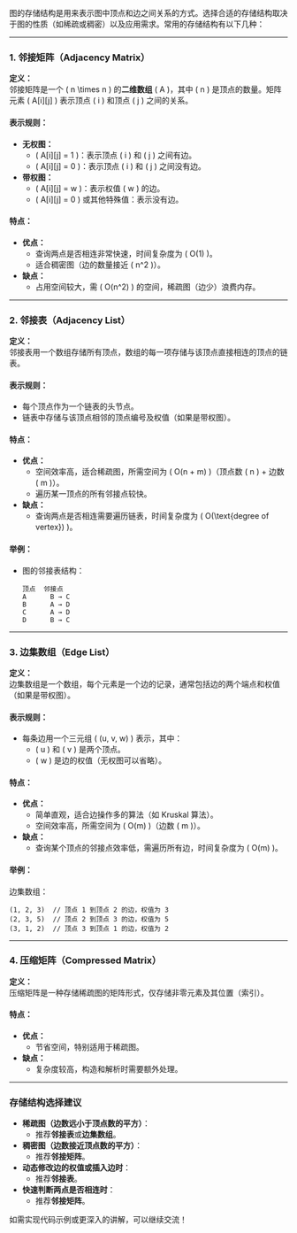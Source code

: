图的存储结构是用来表示图中顶点和边之间关系的方式。选择合适的存储结构取决于图的性质（如稀疏或稠密）以及应用需求。常用的存储结构有以下几种：

---

### **1. 邻接矩阵（Adjacency Matrix）**

**定义：**  
邻接矩阵是一个 \( n \times n \) 的**二维数组** \( A \)，其中 \( n \) 是顶点的数量。矩阵元素 \( A[i][j] \) 表示顶点 \( i \) 和顶点 \( j \) 之间的关系。

#### **表示规则：**
- **无权图：**  
  - \( A[i][j] = 1 \)：表示顶点 \( i \) 和 \( j \) 之间有边。
  - \( A[i][j] = 0 \)：表示顶点 \( i \) 和 \( j \) 之间没有边。
- **带权图：**  
  - \( A[i][j] = w \)：表示权值 \( w \) 的边。
  - \( A[i][j] = 0 \) 或其他特殊值：表示没有边。

#### **特点：**
- **优点：**
  - 查询两点是否相连非常快速，时间复杂度为 \( O(1) \)。
  - 适合稠密图（边的数量接近 \( n^2 \)）。
- **缺点：**
  - 占用空间较大，需 \( O(n^2) \) 的空间，稀疏图（边少）浪费内存。

---

### **2. 邻接表（Adjacency List）**

**定义：**  
邻接表用一个数组存储所有顶点，数组的每一项存储与该顶点直接相连的顶点的链表。

#### **表示规则：**
- 每个顶点作为一个链表的头节点。
- 链表中存储与该顶点相邻的顶点编号及权值（如果是带权图）。

#### **特点：**
- **优点：**
  - 空间效率高，适合稀疏图，所需空间为 \( O(n + m) \)（顶点数 \( n \) + 边数 \( m \)）。
  - 遍历某一顶点的所有邻接点较快。
- **缺点：**
  - 查询两点是否相连需要遍历链表，时间复杂度为 \( O(\text{degree of vertex}) \)。

#### **举例：**
- 图的邻接表结构：
  ```
  顶点  邻接点
  A      B → C
  B      A → D
  C      A → D
  D      B → C
  ```

---

### **3. 边集数组（Edge List）**

**定义：**  
边集数组是一个数组，每个元素是一个边的记录，通常包括边的两个端点和权值（如果是带权图）。

#### **表示规则：**
- 每条边用一个三元组 \( (u, v, w) \) 表示，其中：
  - \( u \) 和 \( v \) 是两个顶点。
  - \( w \) 是边的权值（无权图可以省略）。

#### **特点：**
- **优点：**
  - 简单直观，适合边操作多的算法（如 Kruskal 算法）。
  - 空间效率高，所需空间为 \( O(m) \)（边数 \( m \)）。
- **缺点：**
  - 查询某个顶点的邻接点效率低，需遍历所有边，时间复杂度为 \( O(m) \)。

#### **举例：**
边集数组：
```
(1, 2, 3)  // 顶点 1 到顶点 2 的边，权值为 3
(2, 3, 5)  // 顶点 2 到顶点 3 的边，权值为 5
(3, 1, 2)  // 顶点 3 到顶点 1 的边，权值为 2
```

---

### **4. 压缩矩阵（Compressed Matrix）**

**定义：**  
压缩矩阵是一种存储稀疏图的矩阵形式，仅存储非零元素及其位置（索引）。

#### **特点：**
- **优点：**
  - 节省空间，特别适用于稀疏图。
- **缺点：**
  - 复杂度较高，构造和解析时需要额外处理。

---

### **存储结构选择建议**
- **稀疏图（边数远小于顶点数的平方）**：
  - 推荐**邻接表**或**边集数组**。
- **稠密图（边数接近顶点数的平方）**：
  - 推荐**邻接矩阵**。
- **动态修改边的权值或插入边时**：
  - 推荐**邻接表**。
- **快速判断两点是否相连时**：
  - 推荐**邻接矩阵**。

如需实现代码示例或更深入的讲解，可以继续交流！